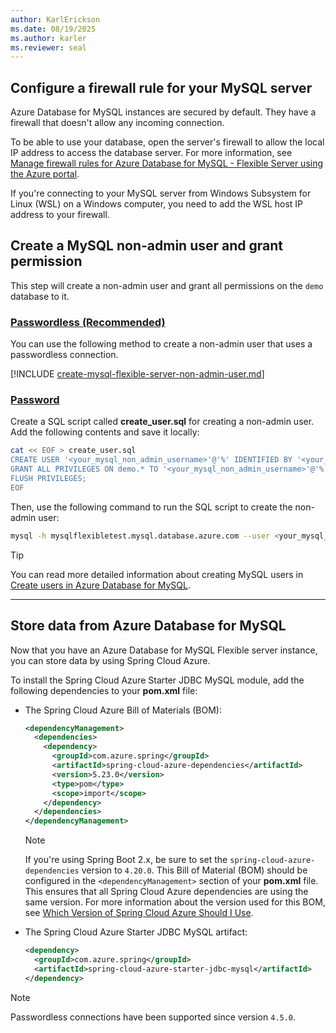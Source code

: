 ```yaml
---
author: KarlErickson
ms.date: 08/19/2025
ms.author: karler
ms.reviewer: seal
---
```


## Configure a firewall rule for your MySQL server

Azure Database for MySQL instances are secured by default. They have a firewall that doesn't allow any incoming connection.

To be able to use your database, open the server's firewall to allow the local IP address to access the database server. For more information, see [Manage firewall rules for Azure Database for MySQL - Flexible Server using the Azure portal](/azure/mysql/flexible-server/how-to-manage-firewall-portal).

If you're connecting to your MySQL server from Windows Subsystem for Linux (WSL) on a Windows computer, you need to add the WSL host IP address to your firewall.

## Create a MySQL non-admin user and grant permission

This step will create a non-admin user and grant all permissions on the `demo` database to it.

### [Passwordless (Recommended)](#tab/passwordless)

You can use the following method to create a non-admin user that uses a passwordless connection.

[!INCLUDE [create-mysql-flexible-server-non-admin-user.md](create-mysql-flexible-server-non-admin-user.md)]

### [Password](#tab/password)

Create a SQL script called **create_user.sql** for creating a non-admin user. Add the following contents and save it locally:

```bash
cat << EOF > create_user.sql
CREATE USER '<your_mysql_non_admin_username>'@'%' IDENTIFIED BY '<your_mysql_non_admin_password>';
GRANT ALL PRIVILEGES ON demo.* TO '<your_mysql_non_admin_username>'@'%';
FLUSH PRIVILEGES;
EOF
```

Then, use the following command to run the SQL script to create the non-admin user:

```bash
mysql -h mysqlflexibletest.mysql.database.azure.com --user <your_mysql_admin_username> --enable-cleartext-plugin --password=<your_mysql_admin_password> < create_user.sql
```

> [!TIP]
> You can read more detailed information about creating MySQL users in [Create users in Azure Database for MySQL](/azure/mysql/single-server/how-to-create-users).

---

## Store data from Azure Database for MySQL

Now that you have an Azure Database for MySQL Flexible server instance, you can store data by using Spring Cloud Azure.

To install the Spring Cloud Azure Starter JDBC MySQL module, add the following dependencies to your **pom.xml** file:

- The Spring Cloud Azure Bill of Materials (BOM):

  ```xml
  <dependencyManagement>
    <dependencies>
      <dependency>
        <groupId>com.azure.spring</groupId>
        <artifactId>spring-cloud-azure-dependencies</artifactId>
        <version>5.23.0</version>
        <type>pom</type>
        <scope>import</scope>
      </dependency>
    </dependencies>
  </dependencyManagement>
  ```

  > [!NOTE]
  > If you're using Spring Boot 2.x, be sure to set the `spring-cloud-azure-dependencies` version to `4.20.0`.
  > This Bill of Material (BOM) should be configured in the `<dependencyManagement>` section of your **pom.xml** file. This ensures that all Spring Cloud Azure dependencies are using the same version.
  > For more information about the version used for this BOM, see [Which Version of Spring Cloud Azure Should I Use](https://github.com/Azure/azure-sdk-for-java/wiki/Spring-Versions-Mapping#which-version-of-spring-cloud-azure-should-i-use).

- The Spring Cloud Azure Starter JDBC MySQL artifact:

  ```xml
  <dependency>
    <groupId>com.azure.spring</groupId>
    <artifactId>spring-cloud-azure-starter-jdbc-mysql</artifactId>
  </dependency>
  ```

> [!NOTE]
> Passwordless connections have been supported since version `4.5.0`.
